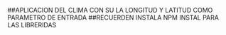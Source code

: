 ##APLICACION DEL CLIMA CON SU LA LONGITUD Y LATITUD COMO PARAMETRO DE ENTRADA
##RECUERDEN INSTALA NPM INSTAL PARA LAS LIBRERIDAS